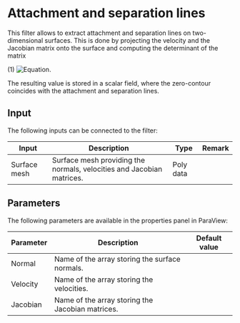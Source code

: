 # Attachment and separation lines

This filter allows to extract attachment and separation lines on two-dimensional surfaces. This is done by projecting the velocity and the Jacobian matrix onto the surface and computing the determinant of the matrix

(1) ![Equation](https://render.githubusercontent.com/render/math?math=\left(\mathbf{u}_{2D}\\,\\,\\,\\,\\,J_{2D}\mathbf{u}_{2D}\right)).

The resulting value is stored in a scalar field, where the zero-contour coincides with the attachment and separation lines.

## Input

The following inputs can be connected to the filter:

| Input                     | Description                                                               | Type          | Remark        |
|---------------------------|---------------------------------------------------------------------------|---------------|---------------|
| Surface mesh              | Surface mesh providing the normals, velocities and Jacobian matrices.     | Poly data     |               |

## Parameters

The following parameters are available in the properties panel in ParaView:

| Parameter                 | Description                                                                           | Default value |
|---------------------------|---------------------------------------------------------------------------------------|---------------|
| Normal                    | Name of the array storing the surface normals.                                        |               |
| Velocity                  | Name of the array storing the velocities.                                             |               |
| Jacobian                  | Name of the array storing the Jacobian matrices.                                      |               |
